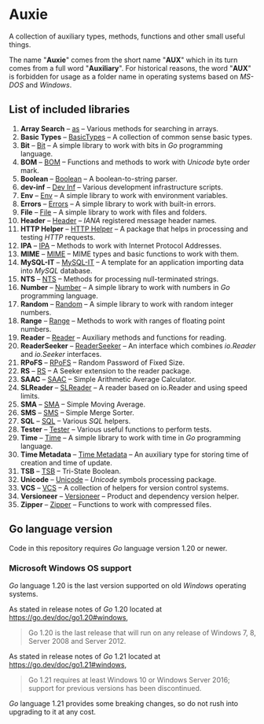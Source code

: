# Auxie

A collection of auxiliary types, methods, functions and other small useful 
things.  

The name "**Auxie**" comes from the short name "**AUX**" which in its turn comes 
from a full word "**Auxiliary**". For historical reasons, the word "**AUX**" 
is forbidden for usage as a folder name in operating systems based on _MS-DOS_ 
and _Windows_.  

## List of included libraries

1. **Array Search** – [as](as/ReadMe.md) – Various methods for searching in arrays.
2. **Basic Types** – [BasicTypes](BasicTypes/ReadMe.md) – A collection of common sense basic types.
3. **Bit** – [Bit](bit/ReadMe.md) – A simple library to work with bits in _Go_ programming language.
4. **BOM** – [BOM](BOM/ReadMe.md) – Functions and methods to work with _Unicode_ byte order mark.
5. **Boolean** – [Boolean](boolean/ReadMe.md) – A boolean-to-string parser.
6. **dev-inf** – [Dev Inf](dev-inf/ReadMe.md) – Various development infrastructure scripts.
7. **Env** – [Env](env/ReadMe.md) – A simple library to work with environment variables.
8. **Errors** – [Errors](errors/ReadMe.md) – A simple library to work with built-in errors.
9. **File** – [File](file/ReadMe.md) – A simple library to work with files and folders.
10. **Header** – [Header](header/ReadMe.md) – _IANA_ registered message header names.
11. **HTTP Helper** – [HTTP Helper](http-helper/ReadMe.md) – A package that helps in processing and testing _HTTP_ requests.
12. **IPA** – [IPA](IPA/ReadMe.md) – Methods to work with Internet Protocol Addresses.
13. **MIME** – [MIME](MIME/ReadMe.md) – MIME types and basic functions to work with them.
14. **MySQL-IT** – [MySQL-IT](MySQL-IT/ReadMe.md) – A template for an application importing data into _MySQL_ database.
15. **NTS** – [NTS](NTS/ReadMe.md) – Methods for processing null-terminated strings.
16. **Number** – [Number](number/ReadMe.md) – A simple library to work with numbers in _Go_ programming language.
17. **Random** – [Random](random/ReadMe.md) – A simple library to work with random integer numbers.
18. **Range** – [Range](range/ReadMe.md) – Methods to work with ranges of floating point numbers.
19. **Reader** – [Reader](reader/ReadMe.md) – Auxiliary methods and functions for reading.
20. **ReaderSeeker** – [ReaderSeeker](ReaderSeeker/ReadMe.md) – An interface which combines _io.Reader_ and _io.Seeker_ interfaces.
21. **RPoFS** – [RPoFS](rpofs/ReadMe.md) – Random Password of Fixed Size.
22. **RS** – [RS](rs/ReadMe.md) – A Seeker extension to the reader package.
23. **SAAC** – [SAAC](SAAC/ReadMe.md) – Simple Arithmetic Average Calculator.
24. **SLReader** – [SLReader](SLReader/ReadMe.md) – A reader based on io.Reader and using speed limits.
25. **SMA** – [SMA](SMA/ReadMe.md) – Simple Moving Average.
26. **SMS** – [SMS](SMS/ReadMe.md) – Simple Merge Sorter.
27. **SQL** – [SQL](SQL/ReadMe.md) – Various _SQL_ helpers.
28. **Tester** – [Tester](tester/ReadMe.md) – Various useful functions to perform tests.
29. **Time** – [Time](time/ReadMe.md) – A simple library to work with time in _Go_ programming language.
30. **Time Metadata** – [Time Metadata](time-metadata/ReadMe.md) – An auxiliary type for storing time of creation and time of update.
31. **TSB** – [TSB](TSB/ReadMe.md) – Tri-State Boolean.
32. **Unicode** – [Unicode](unicode/ReadMe.md) – _Unicode_ symbols processing package.
33. **VCS** – [VCS](VCS/ReadMe.md) – A collection of helpers for version control systems.
34. **Versioneer** – [Versioneer](Versioneer/ReadMe.md) – Product and dependency version helper.
35. **Zipper** – [Zipper](zipper/ReadMe.md) – Functions to work with compressed files.

## Go language version

Code in this repository requires _Go_ language version 1.20 or newer.

### Microsoft Windows OS support

_Go_ language 1.20 is the last version supported on old _Windows_ operating 
systems.

As stated in release notes of _Go_ 1.20 located at 
https://go.dev/doc/go1.20#windows, 
> Go 1.20 is the last release that will run on any release of Windows 7, 8, 
> Server 2008 and Server 2012.

As stated in release notes of _Go_ 1.21 located at 
https://go.dev/doc/go1.21#windows,
> Go 1.21 requires at least Windows 10 or Windows Server 2016; support for 
> previous versions has been discontinued.

_Go_ language 1.21 provides some breaking changes, so do not rush into upgrading 
to it at any cost.

